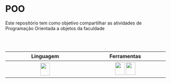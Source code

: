 # POO

<p>Este repositório tem como objetivo compartilhar as atividades de Programação Orientada a objetos da faculdade</p <br> <br> <br>

<table align="center">
  <tr>
    <th width=300>Linguagem</th>
    <th width=300>Ferramentas</th>
  </tr>
  <tr>
    <th width=300>
      <img src="https://cdn.jsdelivr.net/gh/devicons/devicon/icons/cplusplus/cplusplus-original.svg" width=30 height=40 />
    </th>
    <th width=300>
      <img src="https://cdn.jsdelivr.net/gh/devicons/devicon/icons/git/git-original.svg" width=30 height=40/ >
      <img src="https://cdn.jsdelivr.net/gh/devicons/devicon/icons/vscode/vscode-original.svg" width=30 height=40 />
    </th>
  </tr>

</table>
